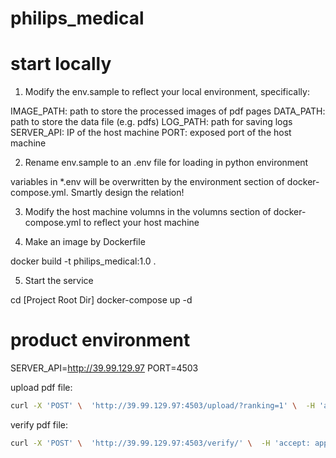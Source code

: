 # philips_medical

# start locally
1. Modify the env.sample to reflect your local environment, specifically:

IMAGE_PATH: path to store the processed images of pdf pages
DATA_PATH: path to store the data file (e.g. pdfs)
LOG_PATH: path for saving logs
SERVER_API: IP of the host machine
PORT: exposed port of the host machine

2. Rename env.sample to an .env file for loading in python environment

variables in *.env will be overwritten by the environment section of docker-compose.yml. Smartly design the relation!

3. Modify the host machine volumns in the volumns section of docker-compose.yml to reflect your host machine

4. Make an image by Dockerfile

docker build -t philips_medical:1.0 .

5. Start the service

cd [Project Root Dir]
docker-compose up -d

# product environment
SERVER_API=http://39.99.129.97
PORT=4503

upload pdf file:
```bash
curl -X 'POST' \  'http://39.99.129.97:4503/upload/?ranking=1' \  -H 'accept: application/json' \  -H 'Content-Type: multipart/form-data' \  -F 'file=@459801834582 Reflow Soldering OQ protocol.pdf;type=application/pdf'
```

verify pdf file:
```bash
curl -X 'POST' \  'http://39.99.129.97:4503/verify/' \  -H 'accept: application/json' \  -H 'Content-Type: application/json' \  -d '{  "query": [    {"file_path": "http://39.99.129.97:4503/data/459801834582 OQ report-Reflow soldering.pdf"}  ]}'
```